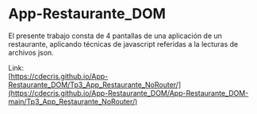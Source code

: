 # App-Restaurante_DOM
El presente trabajo consta de 4 pantallas de una aplicación de un restaurante, aplicando técnicas de javascript referidas a la lecturas de archivos json.

Link: <br>
[https://cdecris.github.io/App-Restaurante_DOM/Tp3_App_Restaurante_NoRouter/](https://cdecris.github.io/App-Restaurante_DOM/App-Restaurante_DOM-main/Tp3_App_Restaurante_NoRouter/)

